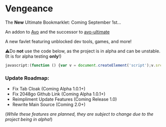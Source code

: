 # Vengeance
The **New** Ultimate Bookmarklet: Coming September 1st...

An addon to [Avo](https://github.com/FogNetwork/Avo) and the successor to [avo-ultimate](https://github.com/Browncha023/avo-ultimate)

A new favlet featuring unblocked dev tools, games, and more!

⚠️Do **not** use the code below, as the project is in alpha and can be unstable. (It is for alpha testing **only**!)

```js
javascript:(function () {var v = document.createElement('script');v.src = 'https://cdn.jsdelivr.net/gh/Browncha023/Vengeance@v1.0.1-alpha/script.min.js';document.body.appendChild(v);}())
```

### Update Roadmap:
- Fix Tab Cloak (Coming Alpha 1.0.1+)
- Fix 2048go Github Link (Coming Alpha 1.0.1+)
- Reimpliment Update Features (Coming Release 1.0)
- Rewrite Main Source (Coming 2.0+)

(*While these features are planned, they are subject to change due to the project being in alpha!*)
